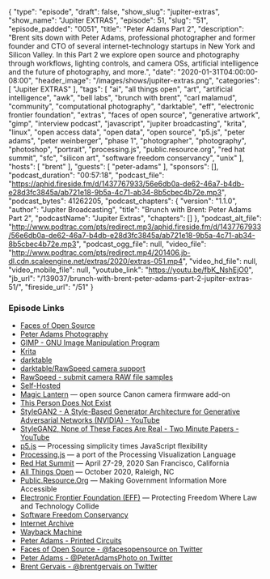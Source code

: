 {
  "type": "episode",
  "draft": false,
  "show_slug": "jupiter-extras",
  "show_name": "Jupiter EXTRAS",
  "episode": 51,
  "slug": "51",
  "episode_padded": "0051",
  "title": "Peter Adams Part 2",
  "description": "Brent sits down with Peter Adams, professional photographer and former founder and CTO of several internet-technology startups in New York and Silicon Valley. In this Part 2 we explore open source and photography through workflows, lighting controls, and camera OSs, artificial intelligence and the future of photography, and more.",
  "date": "2020-01-31T04:00:00-08:00",
  "header_image": "/images/shows/jupiter-extras.png",
  "categories": [
    "Jupiter EXTRAS"
  ],
  "tags": [
    "ai",
    "all things open",
    "art",
    "artificial intelligence",
    "awk",
    "bell labs",
    "brunch with brent",
    "carl malamud",
    "community",
    "computational photography",
    "darktable",
    "eff",
    "electronic frontier foundation",
    "extras",
    "faces of open source",
    "generative artwork",
    "gimp",
    "interview podcast",
    "javascript",
    "jupiter broadcasting",
    "krita",
    "linux",
    "open access data",
    "open data",
    "open source",
    "p5.js",
    "peter adams",
    "peter weinberger",
    "phase 1",
    "photographer",
    "photography",
    "photoshop",
    "portrait",
    "processing.js",
    "public.resource.org",
    "red hat summit",
    "sfc",
    "silicon art",
    "software freedom conservancy",
    "unix"
  ],
  "hosts": [
    "brent"
  ],
  "guests": [
    "peter-adams"
  ],
  "sponsors": [],
  "podcast_duration": "00:57:18",
  "podcast_file": "https://aphid.fireside.fm/d/1437767933/56e6db0a-de62-46a7-b4db-e28d3fc3845a/ab721e18-9b5a-4c71-ab34-8b5cbec4b72e.mp3",
  "podcast_bytes": 41262205,
  "podcast_chapters": {
    "version": "1.1.0",
    "author": "Jupiter Broadcasting",
    "title": "Brunch with Brent: Peter Adams Part 2",
    "podcastName": "Jupiter Extras",
    "chapters": []
  },
  "podcast_alt_file": "http://www.podtrac.com/pts/redirect.mp3/aphid.fireside.fm/d/1437767933/56e6db0a-de62-46a7-b4db-e28d3fc3845a/ab721e18-9b5a-4c71-ab34-8b5cbec4b72e.mp3",
  "podcast_ogg_file": null,
  "video_file": "http://www.podtrac.com/pts/redirect.mp4/201406.jb-dl.cdn.scaleengine.net/extras/2020/extras-051.mp4",
  "video_hd_file": null,
  "video_mobile_file": null,
  "youtube_link": "https://youtu.be/fbK_NshEjO0",
  "jb_url": "/139037/brunch-with-brent-peter-adams-part-2-jupiter-extras-51/",
  "fireside_url": "/51"
}


### Episode Links

  * [Faces of Open Source](http://www.facesofopensource.com/ "Faces of Open Source")
  * [Peter Adams Photography](http://www.peteradamsphoto.com/ "Peter Adams Photography")
  * [GIMP - GNU Image Manipulation Program](https://www.gimp.org/ "GIMP - GNU Image Manipulation Program")
  * [Krita](https://krita.org "Krita")
  * [darktable](https://www.darktable.org/ "darktable")
  * [darktable/RawSpeed camera support](https://rawspeed.org/CameraSupport.html "darktable/RawSpeed camera support")
  * [RawSpeed - submit camera RAW file samples](https://raw.pixls.us/ "RawSpeed - submit camera RAW file samples")
  * [Self-Hosted](https://selfhosted.show/ "Self-Hosted")
  * [Magic Lantern](https://magiclantern.fm "Magic Lantern") — open source Canon camera firmware add-on
  * [This Person Does Not Exist](https://thispersondoesnotexist.com/ "This Person Does Not Exist")
  * [StyleGAN2 - A Style-Based Generator Architecture for Generative Adversarial Networks (NVIDIA) - YouTube](https://www.youtube.com/watch?v=kSLJriaOumA "StyleGAN2 - A Style-Based Generator Architecture for Generative Adversarial Networks \(NVIDIA\) - YouTube")
  * [StyleGAN2, None of These Faces Are Real - Two Minute Papers - YouTube](https://www.youtube.com/watch?v=-cOYwZ2XcAc "StyleGAN2, None of These Faces Are Real - Two Minute Papers - YouTube")
  * [p5.js](https://p5js.org/ "p5.js") — Processing simplicity times JavaScript flexibility
  * [Processing.js](http://processingjs.org/ "Processing.js") — a port of the Processing Visualization Language
  * [Red Hat Summit](https://www.redhat.com/en/summit "Red Hat Summit") — April 27-29, 2020 San Francisco, California
  * [All Things Open](https://allthingsopen.org/ "All Things Open") — October 2020, Raleigh, NC
  * [Public.Resource.Org](https://public.resource.org/ "Public.Resource.Org") — Making Government Information More Accessible
  * [Electronic Frontier Foundation (EFF)](https://www.eff.org "Electronic Frontier Foundation \(EFF\)") — Protecting Freedom Where Law and Technology Collide
  * [Software Freedom Conservancy](https://sfconservancy.org/ "Software Freedom Conservancy")
  * [Internet Archive](https://www.archive.org/ "Internet Archive")
  * [Wayback Machine](http://www.wayback.com/ "Wayback Machine")
  * [Peter Adams - Printed Circuits](http://www.peteradamsphoto.com/printed-circuits/ "Peter Adams - Printed Circuits")
  * [Faces of Open Source - @facesopensource on Twitter](https://twitter.com/facesopensource "Faces of Open Source - @facesopensource on Twitter")
  * [Peter Adams - @PeterAdamsPhoto on Twitter](https://twitter.com/PeterAdamsPhoto "Peter Adams - @PeterAdamsPhoto on Twitter")
  * [Brent Gervais - @brentgervais on Twitter](https://twitter.com/brentgervais "Brent Gervais - @brentgervais on Twitter")


